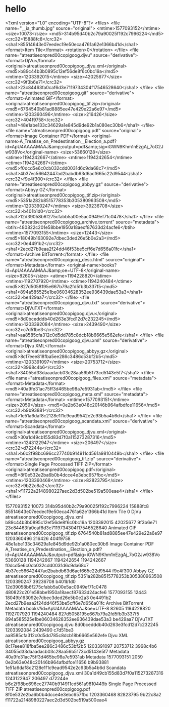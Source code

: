 # hello
&lt;?xml version="1.0" encoding="UTF-8"?> &lt;files>   &lt;file name="__ia_thumb.jpg" source="original">     &lt;mtime>1577093152&lt;/mtime>     &lt;size>10073&lt;/size>     &lt;md5>314b95d40b2c79a90025f192c7996224&lt;/md5>     &lt;crc32>15888fc8&lt;/crc32>     &lt;sha1>85514643e07eedec19e50eca4761a62e1366b41d&lt;/sha1>     &lt;format>Item Tile&lt;/format>     &lt;rotation>0&lt;/rotation>   &lt;/file>   &lt;file name="atreatiseonpred00copigoog.djvu" source="derivative">     &lt;format>DjVu&lt;/format>     &lt;original>atreatiseonpred00copigoog_djvu.xml&lt;/original>     &lt;md5>b89c44b3b0895c12ef56de8f6c0bc19a&lt;/md5>     &lt;mtime>1203392015&lt;/mtime>     &lt;size>42025677&lt;/size>     &lt;crc32>9f3b6e71&lt;/crc32>     &lt;sha1>23c84463fa0caf6d3e7119734304f17546528640&lt;/sha1>   &lt;/file>   &lt;file name="atreatiseonpred00copigoog.gif" source="derivative">     &lt;format>Animated GIF&lt;/format>     &lt;original>atreatiseonpred00copigoog_tif.zip&lt;/original>     &lt;md5>6764540b81ad8885ee47e429e22a6e97&lt;/md5>     &lt;mtime>1203360496&lt;/mtime>     &lt;size>216426&lt;/size>     &lt;crc32>404f9758&lt;/crc32>     &lt;sha1>48e1abe133c34629a1e845d9de92b1a080ec30b6&lt;/sha1>   &lt;/file>   &lt;file name="atreatiseonpred00copigoog.pdf" source="original">     &lt;format>Image Container PDF&lt;/format>     &lt;original-name>A_Treatise_on_Predestination__Election_a.pdf?id=ApU4AAAAMAAJ&amp;amp;output=pdf&amp;amp;sig=iGWN9Khm1nEzgAj_7oG2Jw938Vo&lt;/original-name>     &lt;size>53660128&lt;/size>     &lt;atime>1194242667&lt;/atime>     &lt;mtime>1194242654&lt;/mtime>     &lt;ctime>1194242667&lt;/ctime>     &lt;md5>f0dcd5e6c0cb032cdd0031d6c9da68c7&lt;/md5>     &lt;sha1>4b37ec56642447ad2babdb63d6acf665c22d9544&lt;/sha1>     &lt;crc32>f9e4f300&lt;/crc32>   &lt;/file>   &lt;file name="atreatiseonpred00copigoog_abbyy.gz" source="derivative">     &lt;format>Abbyy GZ&lt;/format>     &lt;original>atreatiseonpred00copigoog_tif.zip&lt;/original>     &lt;md5>5351a282b8515778353b305380963508&lt;/md5>     &lt;mtime>1203390247&lt;/mtime>     &lt;size>39236708&lt;/size>     &lt;crc32>b401b1d0&lt;/crc32>     &lt;sha1>12d39058b6f275cfabb5a00e5ac0949ef71c0478&lt;/sha1>   &lt;/file>   &lt;file name="atreatiseonpred00copigoog_archive.torrent" source="metadata">     &lt;btih>480822c201e58bbe1950a18aecf87633d24acfe6&lt;/btih>     &lt;mtime>1577093155&lt;/mtime>     &lt;size>12443&lt;/size>     &lt;md5>18049b163092e7dbec3ded26e5b0e2a3&lt;/md5>     &lt;crc32>0e4491b2&lt;/crc32>     &lt;sha1>2ecd27b9eaa2f24dd46f53be5cff6e7d656a01fc&lt;/sha1>     &lt;format>Archive BitTorrent&lt;/format>   &lt;/file>   &lt;file name="atreatiseonpred00copigoog_desc.html" source="original">     &lt;format>Metadata&lt;/format>     &lt;original-name>books?id=ApU4AAAAMAAJ&amp;amp;oe=UTF-8&lt;/original-name>     &lt;size>82605&lt;/size>     &lt;atime>1194228820&lt;/atime>     &lt;mtime>1192707920&lt;/mtime>     &lt;ctime>1194240484&lt;/ctime>     &lt;md5>827d5058195e667b79a2fd5fb3b337f5&lt;/md5>     &lt;sha1>894a585525e1be06034628352ee936439dae53a3&lt;/sha1>     &lt;crc32>be429aa7&lt;/crc32>   &lt;/file>   &lt;file name="atreatiseonpred00copigoog_djvu.txt" source="derivative">     &lt;format>DjVuTXT&lt;/format>     &lt;original>atreatiseonpred00copigoog.djvu&lt;/original>     &lt;md5>8d0bcedddb40d263e3fcd12d7c232245&lt;/md5>     &lt;mtime>1203392084&lt;/mtime>     &lt;size>2439490&lt;/size>     &lt;crc32>c7d51be3&lt;/crc32>     &lt;sha1>aa8585cfa312c0d5dd785c8dcb18b6665e562efe&lt;/sha1>   &lt;/file>   &lt;file name="atreatiseonpred00copigoog_djvu.xml" source="derivative">     &lt;format>Djvu XML&lt;/format>     &lt;original>atreatiseonpred00copigoog_abbyy.gz&lt;/original>     &lt;md5>8c17eee818fba5ee286c3486c53bf2b5&lt;/md5>     &lt;mtime>1203391097&lt;/mtime>     &lt;size>20753712&lt;/size>     &lt;crc32>3968c4b6&lt;/crc32>     &lt;sha1>34055d33daaadacb03c28aa56b5173cd5143e5f7&lt;/sha1>   &lt;/file>   &lt;file name="atreatiseonpred00copigoog_files.xml" source="metadata">     &lt;format>Metadata&lt;/format>     &lt;md5>40a9fe31ac75ff3d465be98a7e5931ab&lt;/md5>   &lt;/file>   &lt;file name="atreatiseonpred00copigoog_meta.xml" source="metadata">     &lt;format>Metadata&lt;/format>     &lt;mtime>1577093151&lt;/mtime>     &lt;size>2059&lt;/size>     &lt;md5>0e2b63e048c20146b964afbdfce11656&lt;/md5>     &lt;crc32>b9b93881&lt;/crc32>     &lt;sha1>1e51a6daf8c2128e1f1c9ead9542e2c93b5a4b6d&lt;/sha1>   &lt;/file>   &lt;file name="atreatiseonpred00copigoog_scandata.xml" source="derivative">     &lt;format>Scandata&lt;/format>     &lt;original>atreatiseonpred00copigoog_djvu.xml&lt;/original>     &lt;md5>30a1d49cb155d83d7f0a115273287316&lt;/md5>     &lt;mtime>1243122947&lt;/mtime>     &lt;size>206497&lt;/size>     &lt;crc32>d72244e&lt;/crc32>     &lt;sha1>b6c2f98bc696cc27740b914911cd561a9810449b&lt;/sha1>   &lt;/file>   &lt;file name="atreatiseonpred00copigoog_tif.zip" source="derivative">     &lt;format>Single Page Processed TIFF ZIP&lt;/format>     &lt;original>atreatiseonpred00copigoog.pdf&lt;/original>     &lt;md5>8f0e532e2ba6b0b4dcce4e3ebc657fbc&lt;/md5>     &lt;mtime>1203360468&lt;/mtime>     &lt;size>82823795&lt;/size>     &lt;crc32>9b22c8a2&lt;/crc32>     &lt;sha1>f11722a2148980227aec2d3d502be519a500eae4&lt;/sha1>   &lt;/file> &lt;/files>
<?xml version="1.0" encoding="UTF-8"?>
<files>
  <file name="__ia_thumb.jpg" source="original">
    <mtime>1577093152</mtime>
    <size>10073</size>
    <md5>314b95d40b2c79a90025f192c7996224</md5>
    <crc32>15888fc8</crc32>
    <sha1>85514643e07eedec19e50eca4761a62e1366b41d</sha1>
    <format>Item Tile</format>
    <rotation>0</rotation>
  </file>
  <file name="atreatiseonpred00copigoog.djvu" source="derivative">
    <format>DjVu</format>
    <original>atreatiseonpred00copigoog_djvu.xml</original>
    <md5>b89c44b3b0895c12ef56de8f6c0bc19a</md5>
    <mtime>1203392015</mtime>
    <size>42025677</size>
    <crc32>9f3b6e71</crc32>
    <sha1>23c84463fa0caf6d3e7119734304f17546528640</sha1>
  </file>
  <file name="atreatiseonpred00copigoog.gif" source="derivative">
    <format>Animated GIF</format>
    <original>atreatiseonpred00copigoog_tif.zip</original>
    <md5>6764540b81ad8885ee47e429e22a6e97</md5>
    <mtime>1203360496</mtime>
    <size>216426</size>
    <crc32>404f9758</crc32>
    <sha1>48e1abe133c34629a1e845d9de92b1a080ec30b6</sha1>
  </file>
  <file name="atreatiseonpred00copigoog.pdf" source="original">
    <format>Image Container PDF</format>
    <original-name>A_Treatise_on_Predestination__Election_a.pdf?id=ApU4AAAAMAAJ&amp;output=pdf&amp;sig=iGWN9Khm1nEzgAj_7oG2Jw938Vo</original-name>
    <size>53660128</size>
    <atime>1194242667</atime>
    <mtime>1194242654</mtime>
    <ctime>1194242667</ctime>
    <md5>f0dcd5e6c0cb032cdd0031d6c9da68c7</md5>
    <sha1>4b37ec56642447ad2babdb63d6acf665c22d9544</sha1>
    <crc32>f9e4f300</crc32>
  </file>
  <file name="atreatiseonpred00copigoog_abbyy.gz" source="derivative">
    <format>Abbyy GZ</format>
    <original>atreatiseonpred00copigoog_tif.zip</original>
    <md5>5351a282b8515778353b305380963508</md5>
    <mtime>1203390247</mtime>
    <size>39236708</size>
    <crc32>b401b1d0</crc32>
    <sha1>12d39058b6f275cfabb5a00e5ac0949ef71c0478</sha1>
  </file>
  <file name="atreatiseonpred00copigoog_archive.torrent" source="metadata">
    <btih>480822c201e58bbe1950a18aecf87633d24acfe6</btih>
    <mtime>1577093155</mtime>
    <size>12443</size>
    <md5>18049b163092e7dbec3ded26e5b0e2a3</md5>
    <crc32>0e4491b2</crc32>
    <sha1>2ecd27b9eaa2f24dd46f53be5cff6e7d656a01fc</sha1>
    <format>Archive BitTorrent</format>
  </file>
  <file name="atreatiseonpred00copigoog_desc.html" source="original">
    <format>Metadata</format>
    <original-name>books?id=ApU4AAAAMAAJ&amp;oe=UTF-8</original-name>
    <size>82605</size>
    <atime>1194228820</atime>
    <mtime>1192707920</mtime>
    <ctime>1194240484</ctime>
    <md5>827d5058195e667b79a2fd5fb3b337f5</md5>
    <sha1>894a585525e1be06034628352ee936439dae53a3</sha1>
    <crc32>be429aa7</crc32>
  </file>
  <file name="atreatiseonpred00copigoog_djvu.txt" source="derivative">
    <format>DjVuTXT</format>
    <original>atreatiseonpred00copigoog.djvu</original>
    <md5>8d0bcedddb40d263e3fcd12d7c232245</md5>
    <mtime>1203392084</mtime>
    <size>2439490</size>
    <crc32>c7d51be3</crc32>
    <sha1>aa8585cfa312c0d5dd785c8dcb18b6665e562efe</sha1>
  </file>
  <file name="atreatiseonpred00copigoog_djvu.xml" source="derivative">
    <format>Djvu XML</format>
    <original>atreatiseonpred00copigoog_abbyy.gz</original>
    <md5>8c17eee818fba5ee286c3486c53bf2b5</md5>
    <mtime>1203391097</mtime>
    <size>20753712</size>
    <crc32>3968c4b6</crc32>
    <sha1>34055d33daaadacb03c28aa56b5173cd5143e5f7</sha1>
  </file>
  <file name="atreatiseonpred00copigoog_files.xml" source="metadata">
    <format>Metadata</format>
    <md5>40a9fe31ac75ff3d465be98a7e5931ab</md5>
  </file>
  <file name="atreatiseonpred00copigoog_meta.xml" source="metadata">
    <format>Metadata</format>
    <mtime>1577093151</mtime>
    <size>2059</size>
    <md5>0e2b63e048c20146b964afbdfce11656</md5>
    <crc32>b9b93881</crc32>
    <sha1>1e51a6daf8c2128e1f1c9ead9542e2c93b5a4b6d</sha1>
  </file>
  <file name="atreatiseonpred00copigoog_scandata.xml" source="derivative">
    <format>Scandata</format>
    <original>atreatiseonpred00copigoog_djvu.xml</original>
    <md5>30a1d49cb155d83d7f0a115273287316</md5>
    <mtime>1243122947</mtime>
    <size>206497</size>
    <crc32>d72244e</crc32>
    <sha1>b6c2f98bc696cc27740b914911cd561a9810449b</sha1>
  </file>
  <file name="atreatiseonpred00copigoog_tif.zip" source="derivative">
    <format>Single Page Processed TIFF ZIP</format>
    <original>atreatiseonpred00copigoog.pdf</original>
    <md5>8f0e532e2ba6b0b4dcce4e3ebc657fbc</md5>
    <mtime>1203360468</mtime>
    <size>82823795</size>
    <crc32>9b22c8a2</crc32>
    <sha1>f11722a2148980227aec2d3d502be519a500eae4</sha1>
  </file>
</files>
